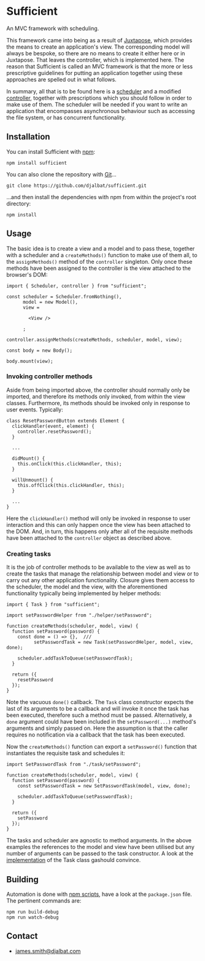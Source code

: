 # Sufficient

An MVC framework with scheduling.

This framework came into being as a result of [Juxtapose](https://github.com/djalbat/Juxtapose), which provides the means to create an application's view. The corresponding model will always be bespoke, so there are no means to create it either here or in Juxtapose. That leaves the controller, which is implemented here. The reason that Sufficient is called an MVC framework is that the more or less prescriptive guidelines for putting an application together using these approaches are spelled out in what follows.
 
In summary, all that is to be found here is a [scheduler](https://github.com/djalbat/Sufficient/blob/master/es6/scheduler.js) and a modified [controller](https://github.com/djalbat/Sufficient/blob/master/es6/controller.js), together with prescriptions which you should follow in order to make use of them. The scheduler will be needed if you want to write an application that encompasses asynchronous behaviour such as accessing the file system, or has concurrent functionality.

## Installation

You can install Sufficient with [npm](https://www.npmjs.com/):

    npm install sufficient

You can also clone the repository with [Git](https://git-scm.com/)...

    git clone https://github.com/djalbat/sufficient.git

...and then install the dependencies with npm from within the project's root directory:

    npm install

## Usage

The basic idea is to create a view and a model and to pass these, together with a scheduler and a `createMethods()` function to make use of them all, to the `assignMethods()` method of the `controller` singleton. Only once these methods have been assigned to the controller is the view attached to the browser's DOM:
    
```
import { Scheduler, controller } from "sufficient";

const scheduler = Scheduler.fromNothing(),
      model = new Model(),
      view =

        <View />

      ;

controller.assignMethods(createMethods, scheduler, model, view);

const body = new Body();

body.mount(view);
```
    
### Invoking controller methods

Aside from being imported above, the controller should normally only be imported, and therefore its methods only invoked, from within the view classes. Furthermore, its methods should be invoked only in response to user events. Typically:

```
class ResetPasswordButton extends Element {
  clickHandler(event, element) {
    controller.resetPassword();
  }

  ...

  didMount() {
    this.onClick(this.clickHandler, this);
  }

  willUnmount() {
    this.offClick(this.clickHandler, this);
  }

  ...
}
```

Here the `clickHandler()` method will only be invoked in response to user interaction and this can only happen once the view has been attached to the DOM. And, in turn, this happens only after all of the requisite methods have been attached to the `controller` object as described above.

### Creating tasks

It is the job of controller methods to be available to the view as well as to create the tasks that manage the relationship between model and view or to carry out any other application functionality. Closure gives them access to the scheduler, the model and the view, with the aforementioned functionality typically being implemented by helper methods:

```
import { Task } from "sufficient";

import setPasswordHelper from "./helper/setPassword";

function createMethods(scheduler, model, view) {
  function setPassword(password) {
    const done = () => {},  ///
          setPasswordTask = new Task(setPasswordHelper, model, view, done);

    scheduler.addTaskToQueue(setPasswordTask);
  }

  return ({
    resetPassword
  });
}
```

Note the vacuous `done()` callback. The `Task` class constructor expects the last of its arguments to be a callback and will invoke it once the task has been executed, therefore such a method must be passed. Alternatively, a `done` argument could have been included in the `setPassword(...)` method's arguments and simply passed on. Here the assumption is that the caller requires no notification via a callback that the task has been executed.

Now the `createMethods()` function can export a `setPassword()` function that instantiates the requisite task and schedules it:

```
import SetPasswordTask from "./task/setPassword";

function createMethods(scheduler, model, view) {
  function setPassword(password) {
    const setPasswordTask = new SetPasswordTask(model, view, done);

    scheduler.addTaskToQueue(setPasswordTask);
  }

  return ({
    setPassword
  });
}
```

The tasks and scheduler are agnostic to method arguments. In the above examples the references to the model and view have been utilised but any number of arguments can be passed to the task constructor. A look at the [implementation](https://github.com/djalbat/sufficient/blob/master/src/task.js) of the Task class gashould convince.

## Building

Automation is done with [npm scripts](https://docs.npmjs.com/misc/scripts), have a look at the `package.json` file. The pertinent commands are:

    npm run build-debug
    npm run watch-debug

## Contact

- james.smith@djalbat.com
